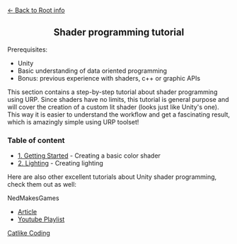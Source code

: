 [<- Back to Root info](../README.md)
<h2 align="center">Shader programming tutorial</h2>

Prerequisites:

- Unity
- Basic understanding of data oriented programming
- Bonus: previous experience with shaders, c++ or graphic APIs

This section contains a step-by-step tutorial about shader programming using URP. Since shaders have no limits, this tutorial is general purpose and will cover the creation of a custom lit shader (looks just like Unity's one). This way it is easier to understand the workflow and get a fascinating result, which is amazingly simple using URP toolset!

### Table of content

- [1. Getting Started](./1.%20Getting%20Started/README.md) - Creating a basic color shader
- [2. Lighting](./2.%20Lighting/README.md) - Creating lighting

Here are also other excellent tutorials about Unity shader programming, check them out as well:

NedMakesGames
- [Article](https://nedmakesgames.medium.com/writing-unity-urp-shaders-with-code-part-1-the-graphics-pipeline-and-you-798cbc941cea)
- [Youtube Playlist](https://www.youtube.com/playlist?list=PLAUha41PUKAYdsStTcjJbNV-GM3F2xm9s)

[Catlike Coding](https://catlikecoding.com/unity/tutorials/custom-srp/)